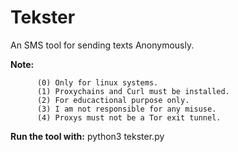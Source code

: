 # Tekster
An SMS tool for sending texts Anonymously.

**Note:**  
          
          (0) Only for linux systems.
          (1) Proxychains and Curl must be installed.
          (2) For educactional purpose only.
          (3) I am not responsible for any misuse.
          (4) Proxys must not be a Tor exit tunnel.

**Run the tool with:**
  python3 tekster.py
  
